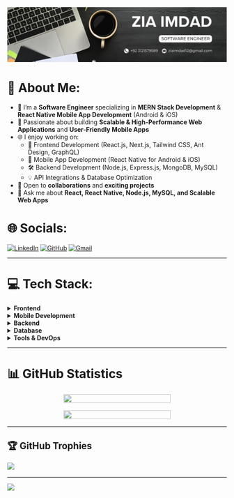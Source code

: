 <img src="header.jpeg" alt="Header" />

# 🌟 About Me:

- 🔬 I’m a **Software Engineer** specializing in **MERN Stack Development** & **React Native Mobile App Development** (Android & iOS)
- 🌟 Passionate about building **Scalable & High-Performance Web Applications** and **User-Friendly Mobile Apps**
- 🌐 I enjoy working on:
  - 🎨 Frontend Development (React.js, Next.js, Tailwind CSS, Ant Design, GraphQL)
  - 📱 Mobile App Development (React Native for Android & iOS)
  - 🛠️ Backend Development (Node.js, Express.js, MongoDB, MySQL)
  - 💡 API Integrations & Database Optimization
- 💼 Open to **collaborations** and **exciting projects**
- 💬 Ask me about **React, React Native, Node.js, MySQL, and Scalable Web Apps**

# 🌐 Socials:

[![LinkedIn](https://img.shields.io/badge/LinkedIn-%230077B5.svg?logo=linkedin&logoColor=white)](https://www.linkedin.com/in/zia-imdad-096b86279)
[![GitHub](https://img.shields.io/badge/GitHub-181717.svg?logo=github&logoColor=white)](https://github.com/ziaimdad)
[![Gmail](https://img.shields.io/badge/Gmail-f5f0f0?logo=gmail&logoColor=red)](mailto:ziaimdad12@gmail.com)

<hr/>

# 💻 Tech Stack:

<details>
  <summary><b>Frontend</b></summary>
  
  ![React](https://img.shields.io/badge/React-%2361DAFB.svg?style=for-the-badge&logo=react&logoColor=black)
  ![TailwindCSS](https://img.shields.io/badge/TailwindCSS-%2338B2AC.svg?style=for-the-badge&logo=tailwind-css&logoColor=white)
  ![Ant Design](https://img.shields.io/badge/Ant%20Design-%230170FE.svg?style=for-the-badge&logo=ant-design&logoColor=white)
  ![JavaScript](https://img.shields.io/badge/JavaScript-%23F7DF1E.svg?style=for-the-badge&logo=javascript&logoColor=black)
  ![TypeScript](https://img.shields.io/badge/TypeScript-%23007ACC.svg?style=for-the-badge&logo=typescript&logoColor=white)
</details>

<details>
  <summary><b>Mobile Development</b></summary>
  
  ![React Native](https://img.shields.io/badge/React%20Native-%2300D8FF.svg?style=for-the-badge&logo=react&logoColor=white)
  ![Android](https://img.shields.io/badge/Android-%233DDC84.svg?style=for-the-badge&logo=android&logoColor=white)
  ![iOS](https://img.shields.io/badge/iOS-%23000000.svg?style=for-the-badge&logo=apple&logoColor=white)
</details>

<details>
  <summary><b>Backend</b></summary>
  
  ![Node.js](https://img.shields.io/badge/Node.js-%23339933.svg?style=for-the-badge&logo=node.js&logoColor=white)
  ![Express.js](https://img.shields.io/badge/Express.js-%23404d59.svg?style=for-the-badge&logo=express&logoColor=white)
  ![GraphQL](https://img.shields.io/badge/GraphQL-E10098?style=for-the-badge&logo=graphql&logoColor=white)
  ![REST APIs](https://img.shields.io/badge/REST-APIs-%23000000.svg?style=for-the-badge&logo=rest&logoColor=white)
</details>

<details>
  <summary><b>Database</b></summary>
  
  ![MySQL](https://img.shields.io/badge/MySQL-%2300000f.svg?style=for-the-badge&logo=mysql&logoColor=white)
  ![MongoDB](https://img.shields.io/badge/MongoDB-%2347A248.svg?style=for-the-badge&logo=mongodb&logoColor=white)
</details>

<details>
  <summary><b>Tools & DevOps</b></summary>
  
  ![Git](https://img.shields.io/badge/Git-F05033.svg?style=for-the-badge&logo=git&logoColor=white)
  ![Postman](https://img.shields.io/badge/Postman-FF6C37?style=for-the-badge&logo=postman&logoColor=white)
  ![AWS](https://img.shields.io/badge/AWS-%23FF9900.svg?style=for-the-badge&logo=amazon-aws&logoColor=white)
</details>

<hr/>

# 📊 GitHub Statistics

<p align="center">
    <img height="50%" width="70%" src="https://github-readme-stats.vercel.app/api?username=ziaimdad&theme=tokyonight&hide_border=false&include_all_commits=true&count_private=true"/><br/>
</p>

<p align="center">
  <img height="20%" width="70%" src="https://github-readme-stats.vercel.app/api/top-langs/?username=ziaimdad&theme=tokyonight&hide_border=false&include_all_commits=true&count_private=true&layout=compact" />
</p>
<hr/>

## 🏆 GitHub Trophies

![](https://github-profile-trophy.vercel.app/?username=ziaimdad&theme=tokyonight&no-frame=false&no-bg=true&margin-w=4)

---

[![](https://visitcount.itsvg.in/api?id=ziaimdad&icon=5&color=0)](https://visitcount.itsvg.in) 
